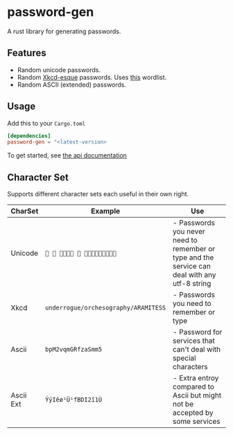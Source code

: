 # password-gen

A rust library for generating passwords.

## Features

- Random unicode passwords.
- Random [Xkcd-esque](https://xkcd.com/936/) passwords. Uses [this](https://github.com/dwyl/english-words/blob/master/words_alpha.txt) wordlist.
- Random ASCII (extended) passwords.

## Usage

Add this to your `Cargo.toml`

```toml
[dependencies]
password-gen = "<latest-version>
```

To get started, see [the api documentation](https://docs.rs/password-gen/latest/password_gen/)

## Character Set

Supports different character sets each useful in their own right.

| CharSet   | Example                              | Use                                                                                           |
| --------- | ------------------------------------ | --------------------------------------------------------------------------------------------- |
| Unicode   | `򔩠 𥠔 𖔾񻲺񖠭󲂰 𭝔 򳾄󀪤򱉀򼎈󟸂򃼾񑾶񿾿󕁦 `            | - Passwords you never need to remember or type and the service can deal with any utf-8 string |
| Xkcd      | `underrogue/orchesography/ARAMITESS` | - Passwords you need to remember or type                                                      |
| Ascii     | `bpM2vqmGRfzaSmm5`                   | - Password for services that can't deal with special characters                               |
| Ascii Ext | `ÝýIêø¹Ü¹fBDI2î1Ù`                   | - Extra entroy compared to Ascii but might not be accepted by some services                   |
